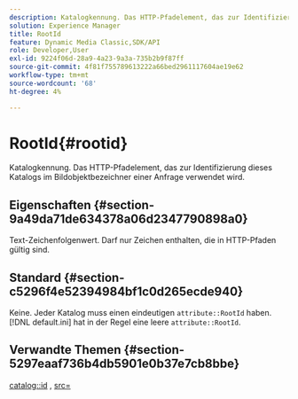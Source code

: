 ```yaml
---
description: Katalogkennung. Das HTTP-Pfadelement, das zur Identifizierung dieses Katalogs im Bildobjektbezeichner einer Anfrage verwendet wird.
solution: Experience Manager
title: RootId
feature: Dynamic Media Classic,SDK/API
role: Developer,User
exl-id: 9224f06d-28a9-4a23-9a3a-735b2b9f87ff
source-git-commit: 4f81f755789613222a66bed2961117604ae19e62
workflow-type: tm+mt
source-wordcount: '68'
ht-degree: 4%

---
```


# RootId{#rootid}

Katalogkennung. Das HTTP-Pfadelement, das zur Identifizierung dieses Katalogs im Bildobjektbezeichner einer Anfrage verwendet wird.

## Eigenschaften {#section-9a49da71de634378a06d2347790898a0}

Text-Zeichenfolgenwert. Darf nur Zeichen enthalten, die in HTTP-Pfaden gültig sind.

## Standard {#section-c5296f4e52394984bf1c0d265ecde940}

Keine. Jeder Katalog muss einen eindeutigen `attribute::RootId` haben. [!DNL default.ini] hat in der Regel eine leere `attribute::RootId`.

## Verwandte Themen {#section-5297eaaf736b4db5901e0b37e7cb8bbe}

[catalog::id](/help/aem-is-ir-api/is-api/image-catalog/image-serving-api-ref/c-image-catalog-reference/c-image-svg-data-reference/c-image-data-reference/r-id-cat.md) , [src=](../../../../../is-api/http-ref/image-serving-api-ref/c-http-protocol-reference/c-command-reference/r-src.md#reference-f6506637778c4c69bf106a7924a91ab1)
